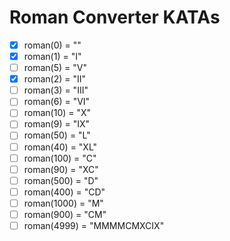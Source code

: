 # Roman Converter KATAs

- [x] roman(0) = ""
- [x] roman(1) = "I"
- [ ] roman(5) = "V"
- [x] roman(2) = "II"
- [ ] roman(3) = "III"
- [ ] roman(6) = "VI"
- [ ] roman(10) = "X"
- [ ] roman(9) = "IX"
- [ ] roman(50) = "L"
- [ ] roman(40) = "XL"
- [ ] roman(100) = "C"
- [ ] roman(90) = "XC"
- [ ] roman(500) = "D"
- [ ] roman(400) = "CD"
- [ ] roman(1000) = "M"
- [ ] roman(900) = "CM"
- [ ] roman(4999) = "MMMMCMXCIX"